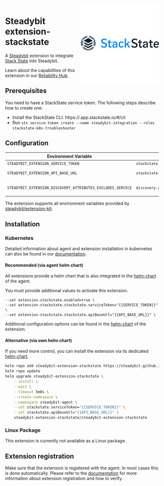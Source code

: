 <img src="./stackstate.png" align="right" alt="StackState logo">

# Steadybit extension-stackstate

A [Steadybit](https://www.steadybit.com/) extension to integrate [Stack State](https://www.stackstate.com/) into Steadybit.

Learn about the capabilities of this extension in our [Reliability Hub](https://hub.steadybit.com/extension/com.steadybit.extension_stackstate).

## Prerequisites

You need to have a StackState service token. The following steps describe how to create one:
- Install the StackState CLI: https://<your-company>.app.stackstate.io/#/cli
- Run `sts service-token create --name steadybit-integration --roles stackstate-k8s-troubleshooter`


## Configuration

| Environment Variable                                        | Helm value                              | Meaning                                                                                                                 | Required | Default |
|-------------------------------------------------------------|-----------------------------------------|-------------------------------------------------------------------------------------------------------------------------|----------|---------|
| `STEADYBIT_EXTENSION_SERVICE_TOKEN`                         | `stackstate.serviceToken`               | Stack State Service Token                                                                                               | yes      |         |
| `STEADYBIT_EXTENSION_API_BASE_URL`                          | `stackstate.apiBaseUrl`                 | Stack State API Base URL (example: https://yourcompany.app.stackstate.io/api)                                           | yes      |         |
| `STEADYBIT_EXTENSION_DISCOVERY_ATTRIBUTES_EXCLUDES_SERVICE` | `discovery.attributes.excludes.service` | List of Service Attributes which will be excluded during discovery. Checked by key equality and supporting trailing "*" | no       |         |


The extension supports all environment variables provided by [steadybit/extension-kit](https://github.com/steadybit/extension-kit#environment-variables).

## Installation

### Kubernetes

Detailed information about agent and extension installation in kubernetes can also be found in
our [documentation](https://docs.steadybit.com/install-and-configure/install-agent/install-on-kubernetes).

#### Recommended (via agent helm chart)

All extensions provide a helm chart that is also integrated in the
[helm-chart](https://github.com/steadybit/helm-charts/tree/main/charts/steadybit-agent) of the agent.

You must provide additional values to activate this extension.

```
--set extension-stackstate.enabled=true \
--set extension-stackstate.stackstate.serviceToken="{{SERVICE_TOKEN}}" \
--set extension-stackstate.stackstate.apiBaseUrl="{{API_BASE_URL}}" \
```

Additional configuration options can be found in
the [helm-chart](https://github.com/steadybit/extension-stackstate/blob/main/charts/steadybit-extension-stackstate/values.yaml) of the
extension.

#### Alternative (via own helm chart)

If you need more control, you can install the extension via its
dedicated [helm-chart](https://github.com/steadybit/extension-stackstate/blob/main/charts/steadybit-extension-stackstate).

```bash
helm repo add steadybit-extension-stackstate https://steadybit.github.io/extension-stackstate
helm repo update
helm upgrade steadybit-extension-stackstate \
    --install \
    --wait \
    --timeout 5m0s \
    --create-namespace \
    --namespace steadybit-agent \
    --set stackstate.serviceToken="{{SERVICE_TOKEN}}" \
    --set stackstate.apiBaseUrl="{{API_BASE_URL}}" \
    steadybit-extension-stackstate/steadybit-extension-stackstate
```

### Linux Package

This extension is currently not available as a Linux package.

## Extension registration

Make sure that the extension is registered with the agent. In most cases this is done automatically. Please refer to
the [documentation](https://docs.steadybit.com/install-and-configure/install-agent/extension-registration) for more
information about extension registration and how to verify.
